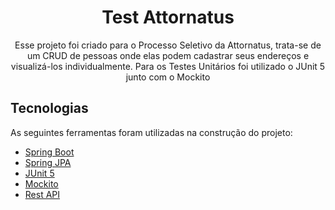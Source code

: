 <h1 align="center">Test Attornatus</h1>
<p align="center">Esse projeto foi criado para o Processo Seletivo da Attornatus, trata-se de um CRUD de pessoas onde elas podem cadastrar seus endereços e visualizá-los individualmente. Para os Testes Unitários foi utilizado o JUnit 5 junto com o Mockito</p>

<h2>Tecnologias</h2>
<p>
  As seguintes ferramentas foram utilizadas na construção do projeto:
  <ul>
    <li><a href="https://spring.io/projects/spring-boot">Spring Boot</a></li>
    <li><a href="https://spring.io/projects/spring-data">Spring JPA</a></li>
    <li><a href="https://junit.org/junit5/">JUnit 5</a></li>
    <li><a href="https://site.mockito.org/">Mockito</a></li>
    <li><a href="#">Rest API</a></li>
  </ul>
</p>
